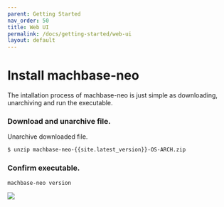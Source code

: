 ```yaml
---
parent: Getting Started
nav_order: 50
title: Web UI
permalink: /docs/getting-started/web-ui
layout: default
---
```


# Install machbase-neo

The intallation process of machbase-neo is just simple as downloading, unarchiving and run the executable.

### Download and unarchive file.

Unarchive downloaded file.

```sh
$ unzip machbase-neo-{{site.latest_version}}-OS-ARCH.zip
```

### Confirm executable.

```sh
machbase-neo version
```

![](./img/server-version.gif)